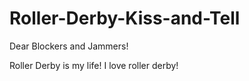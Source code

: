 # Roller-Derby-Kiss-and-Tell

Dear Blockers and Jammers!

Roller Derby is my life! I love roller derby!
